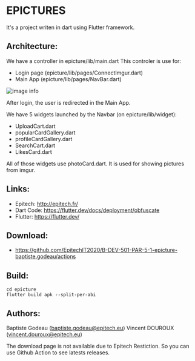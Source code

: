 EPICTURES
============
It's a project writen in dart using Flutter framework.


## Architecture:

We have a controller in epicture/lib/main.dart
This controler is use for:
- Login page (epicture/lib/pages/ConnectImgur.dart)
- Main App (epicture/lib/pages/NavBar.dart)

![image info](https://miro.medium.com/max/461/1*5XG6ZphDliv3YRnS-GASLA.png)

After login, the user is redirected in the Main App.

We have 5 widgets launched by the Navbar (on epicture/lib/widget):
- UploadCart.dart
- popularCardGallery.dart
- profileCardGallery.dart
- SearchCart.dart
- LikesCard.dart

All of those widgets use photoCard.dart. It is used for showing pictures from imgur.

## Links:
 + Epitech: http://epitech.fr/
 + Dart Code: https://flutter.dev/docs/deployment/obfuscate
 + Flutter: https://flutter.dev/

## Download:
 + https://github.com/EpitechIT2020/B-DEV-501-PAR-5-1-epicture-baptiste.godeau/actions

## Build:
```shell
cd epicture
flutter build apk --split-per-abi
```

## Authors:
Baptiste Godeau (baptiste.godeau@epitech.eu)
Vincent DOUROUX (vincent.douroux@epitech.eu)

The download page is not available due to Epitech Restiction. So you can use Github Action to see latests releases.
